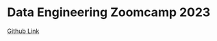 # Data Engineering Zoomcamp 2023

[Github Link](https://github.com/DataTalksClub/data-engineering-zoomcamp)

